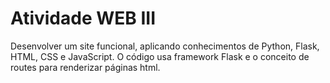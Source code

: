 # Atividade WEB III
Desenvolver um site funcional, aplicando conhecimentos de
Python, Flask, HTML, CSS e JavaScript. O código usa framework Flask e o conceito de routes para
renderizar páginas html. 
